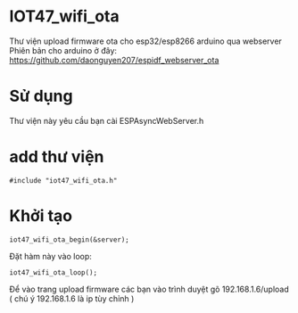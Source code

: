 # IOT47_wifi_ota
Thư viện upload firmware ota cho esp32/esp8266 arduino qua webserver
Phiên bản cho arduino ở đây: https://github.com/daonguyen207/espidf_webserver_ota
# Sử dụng
Thư viện này yêu cầu bạn cài ESPAsyncWebServer.h
# add thư viện
```
#include "iot47_wifi_ota.h"
```
# Khởi tạo
```
iot47_wifi_ota_begin(&server);
```
Đặt hàm này vào loop:
```
iot47_wifi_ota_loop();
```
Để vào trang upload firmware các bạn vào trình duyệt gõ 192.168.1.6/upload ( chú ý 192.168.1.6 là ip tùy chỉnh )
